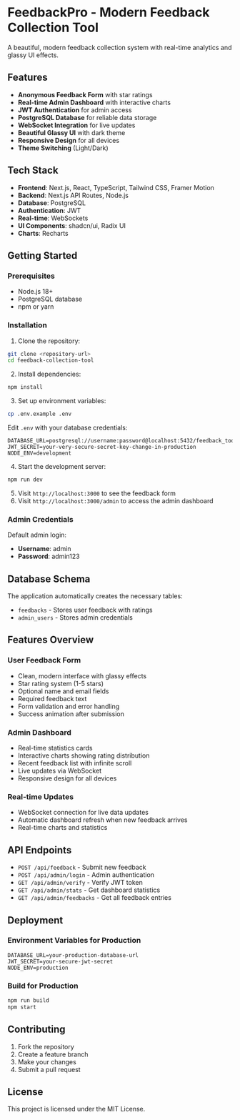 # FeedbackPro - Modern Feedback Collection Tool

A beautiful, modern feedback collection system with real-time analytics and glassy UI effects.

## Features

- **Anonymous Feedback Form** with star ratings
- **Real-time Admin Dashboard** with interactive charts
- **JWT Authentication** for admin access
- **PostgreSQL Database** for reliable data storage
- **WebSocket Integration** for live updates
- **Beautiful Glassy UI** with dark theme
- **Responsive Design** for all devices
- **Theme Switching** (Light/Dark)

## Tech Stack

- **Frontend**: Next.js, React, TypeScript, Tailwind CSS, Framer Motion
- **Backend**: Next.js API Routes, Node.js
- **Database**: PostgreSQL
- **Authentication**: JWT
- **Real-time**: WebSockets
- **UI Components**: shadcn/ui, Radix UI
- **Charts**: Recharts

## Getting Started

### Prerequisites

- Node.js 18+ 
- PostgreSQL database
- npm or yarn

### Installation

1. Clone the repository:
```bash
git clone <repository-url>
cd feedback-collection-tool
```

2. Install dependencies:
```bash
npm install
```

3. Set up environment variables:
```bash
cp .env.example .env
```

Edit `.env` with your database credentials:
```env
DATABASE_URL=postgresql://username:password@localhost:5432/feedback_tool
JWT_SECRET=your-very-secure-secret-key-change-in-production
NODE_ENV=development
```

4. Start the development server:
```bash
npm run dev
```

5. Visit `http://localhost:3000` to see the feedback form
6. Visit `http://localhost:3000/admin` to access the admin dashboard

### Admin Credentials

Default admin login:
- **Username**: admin
- **Password**: admin123

## Database Schema

The application automatically creates the necessary tables:

- `feedbacks` - Stores user feedback with ratings
- `admin_users` - Stores admin credentials

## Features Overview

### User Feedback Form
- Clean, modern interface with glassy effects
- Star rating system (1-5 stars)
- Optional name and email fields
- Required feedback text
- Form validation and error handling
- Success animation after submission

### Admin Dashboard
- Real-time statistics cards
- Interactive charts showing rating distribution
- Recent feedback list with infinite scroll
- Live updates via WebSocket
- Responsive design for all devices

### Real-time Updates
- WebSocket connection for live data updates
- Automatic dashboard refresh when new feedback arrives
- Real-time charts and statistics

## API Endpoints

- `POST /api/feedback` - Submit new feedback
- `POST /api/admin/login` - Admin authentication
- `GET /api/admin/verify` - Verify JWT token
- `GET /api/admin/stats` - Get dashboard statistics
- `GET /api/admin/feedbacks` - Get all feedback entries

## Deployment

### Environment Variables for Production

```env
DATABASE_URL=your-production-database-url
JWT_SECRET=your-secure-jwt-secret
NODE_ENV=production
```

### Build for Production

```bash
npm run build
npm start
```

## Contributing

1. Fork the repository
2. Create a feature branch
3. Make your changes
4. Submit a pull request

## License

This project is licensed under the MIT License.